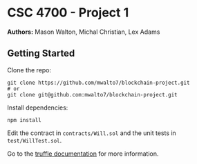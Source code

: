 # CSC 4700 - Project 1

**Authors:** Mason Walton, Michal Christian, Lex Adams

## Getting Started

Clone the repo:

```
git clone https://github.com/mwalto7/blockchain-project.git
# or
git clone git@github.com:mwalto7/blockchain-project.git
```

Install dependencies:

```
npm install
```

Edit the contract in `contracts/Will.sol` and the unit tests in `test/WillTest.sol`.

Go to the [truffle documentation](https://truffleframework.com/docs/truffle/overview) for more information.